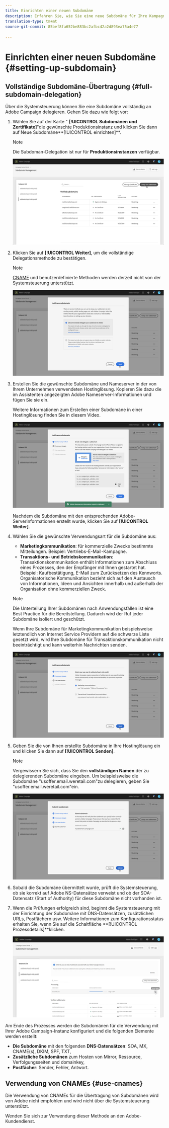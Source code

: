 ```yaml
---
title: Einrichten einer neuen Subdomäne
description: Erfahren Sie, wie Sie eine neue Subdomäne für Ihre Kampagneninstanzen einrichten.
translation-type: tm+mt
source-git-commit: 85bef8fa652be883bc2afbc42a2d893ea75a4e77

---
```



# Einrichten einer neuen Subdomäne {#setting-up-subdomain}

## Vollständige Subdomäne-Übertragung {#full-subdomain-delegation}

Über die Systemsteuerung können Sie eine Subdomäne vollständig an Adobe Campaign delegieren. Gehen Sie dazu wie folgt vor:

1. Wählen Sie auf der Karte &quot; **[!UICONTROL Subdomänen und Zertifikate]**&quot;die gewünschte Produktionsinstanz und klicken Sie dann auf Neue Subdomäne**[!UICONTROL  einrichten]**.

   >[!NOTE]
   >
   >Die Subdoman-Delegation ist nur für **Produktionsinstanzen** verfügbar.

   ![](assets/subdomain1.png)

1. Klicken Sie auf **[!UICONTROL Weiter]**, um die vollständige Delegationsmethode zu bestätigen.

   >[!NOTE]
   >
   >[CNAME](#use-cnames) und benutzerdefinierte Methoden werden derzeit nicht von der Systemsteuerung unterstützt.

   ![](assets/subdomain3.png)

1. Erstellen Sie die gewünschte Subdomäne und Nameserver in der von Ihrem Unternehmen verwendeten Hostinglösung. Kopieren Sie dazu die im Assistenten angezeigten Adobe Nameserver-Informationen und fügen Sie sie ein.

   Weitere Informationen zum Erstellen einer Subdomäne in einer Hostinglösung finden Sie in diesem Video.

   ![](assets/subdomain4.png)

   Nachdem die Subdomäne mit den entsprechenden Adobe-Serverinformationen erstellt wurde, klicken Sie auf **[!UICONTROL Weiter]**.

1. Wählen Sie die gewünschte Verwendungsart für die Subdomäne aus:

   * **Marketingkommunikation**: für kommerzielle Zwecke bestimmte Mitteilungen. Beispiel: Vertriebs-E-Mail-Kampagne.
   * **Transaktions- und Betriebskommunikation**: Transaktionskommunikation enthält Informationen zum Abschluss eines Prozesses, den der Empfänger mit Ihnen gestartet hat. Beispiel: Kaufbestätigung, E-Mail zum Zurücksetzen des Kennworts. Organisatorische Kommunikation bezieht sich auf den Austausch von Informationen, Ideen und Ansichten innerhalb und außerhalb der Organisation ohne kommerziellen Zweck.
   >[!NOTE]
   >
   >Die Unterteilung Ihrer Subdomänen nach Anwendungsfällen ist eine Best Practice für die Bereitstellung. Dadurch wird der Ruf jeder Subdomäne isoliert und geschützt.
   >
   >Wenn Ihre Subdomäne für Marketingkommunikation beispielsweise letztendlich von Internet Service Providern auf die schwarze Liste gesetzt wird, wird Ihre Subdomäne für Transaktionskommunikation nicht beeinträchtigt und kann weiterhin Nachrichten senden.

   ![](assets/subdomain5.png)

1. Geben Sie die von Ihnen erstellte Subdomäne in Ihre Hostinglösung ein und klicken Sie dann auf **[!UICONTROL Senden]**.

   >[!NOTE]
   >
   > Vergewissern Sie sich, dass Sie den **vollständigen Namen** der zu delegierenden Subdomäne eingeben. Um beispielsweise die Subdomäne &quot;usoffer.email.weretail.com&quot;zu delegieren, geben Sie &quot;usoffer.email.weretail.com&quot;ein.

   ![](assets/subdomain6.png)

1. Sobald die Subdomäne übermittelt wurde, prüft die Systemsteuerung, ob sie korrekt auf Adobe NS-Datensätze verweist und ob der SOA-Datensatz (Start of Authority) für diese Subdomäne nicht vorhanden ist.

1. Wenn die Prüfungen erfolgreich sind, beginnt die Systemsteuerung mit der Einrichtung der Subdomäne mit DNS-Datensätzen, zusätzlichen URLs, Postfächern usw. Weitere Informationen zum Konfigurationsstatus erhalten Sie, wenn Sie auf die Schaltfläche **[!UICONTROL Prozessdetails]**klicken.

   ![](assets/subdomain7.png)

Am Ende des Prozesses werden die Subdomänen für die Verwendung mit Ihrer Adobe Campaign-Instanz konfiguriert und die folgenden Elemente werden erstellt:

* **Die Subdomäne** mit den folgenden **DNS-Datensätzen**: SOA, MX, CNAME(s), DKIM, SPF, TXT,
* **Zusätzliche Subdomänen** zum Hosten von Mirror, Ressource, Verfolgungsseiten und domainkey,
* **Postfächer**: Sender, Fehler, Antwort.

## Verwendung von CNAMEs {#use-cnames}

Die Verwendung von CNAMEs für die Übertragung von Subdomänen wird von Adobe nicht empfohlen und wird nicht über die Systemsteuerung unterstützt.

Wenden Sie sich zur Verwendung dieser Methode an den Adobe-Kundendienst.
